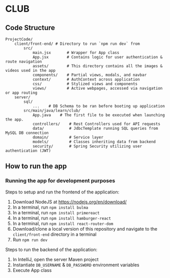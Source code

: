 # CLUB

## Code Structure

```
ProjectCode/
    client/front-end/ # Directory to run `npm run dev` from
        src/
            main.jsx       # Wrapper for App class
            App.jsx        # Contains logic for user authentication & route navigation
            assets/        # This directory contains all the images & videos used in the app
            components/    # Partial views, modals, and navbar        
            context/       # AuthContext across application
            css/           # Stylized views and components
            views/         # Active webpages, accessed via navigation or app routing 
    server/
        sql/
            ...    # DB Schema to be ran before booting up application
        src/main/java/learn/club/
            App.java    # The first file to be executed when launching the app.
            controllers/    # Rest Controllers used for API requests
            data/           # JdbcTemplate running SQL queries from MySQL DB connection
            domain/         # Service layer
            models/         # Classes inheriting data from backend
            security/       # Spring Security utilizing user authentication (JWT)
```

## How to run the app

### Running the app for development purposes

Steps to setup and run the frontend of the application:
1. Download NodeJS at https://nodejs.org/en/download/
2. In a terminal, run `npm install bulma`
3. In a terminal, run `npm install primereact`
4. In a terminal, run `npm install hamburger-react`
5. In a terminal, run `npm install react-router-dom`
6. Download/clone a local version of this repository and navigate to the `client/front-end` directory in a terminal
7. Run `npm run dev`

Steps to run the backend of the application:
1. In IntelliJ, open the server Maven project
2. Instantiate `DB_USERNAME` & `DB_PASSWORD` environment variables
3. Execute App class

